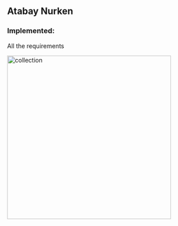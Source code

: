 ## Atabay Nurken

### Implemented:
All the requirements

<img width="381" alt="collection" src="https://github.com/user-attachments/assets/119a04d6-094a-48a8-b801-370c082c5bff">

